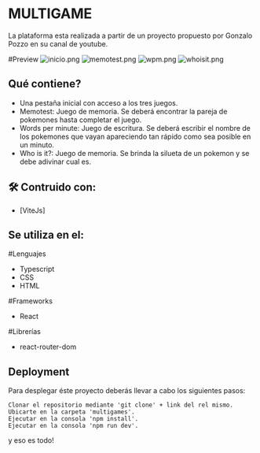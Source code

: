 # MULTIGAME
La plataforma esta realizada a partir de un proyecto propuesto por Gonzalo Pozzo en su canal de youtube.

#Preview
![inicio.png](https://res.cloudinary.com/dem9ilhyh/image/upload/v1680616195/Ecommerce/Screenshot_18_nsuwog.png)
![memotest.png](https://res.cloudinary.com/dem9ilhyh/image/upload/v1680616195/Ecommerce/Screenshot_19_zzebs9.png)
![wpm.png](https://res.cloudinary.com/dem9ilhyh/image/upload/v1680616196/Ecommerce/Screenshot_20_tf3ozf.png)
![whoisit.png](https://res.cloudinary.com/dem9ilhyh/image/upload/v1680616196/Ecommerce/Screenshot_21_uyrpbp.png)

## Qué contiene? 
* Una pestaña inicial con acceso a los tres juegos.
* Memotest: Juego de memoria. Se deberá encontrar la pareja de pokemones hasta completar el juego.
* Words per minute: Juego de escritura. Se deberá escribir el nombre de los pokemones que vayan apareciendo tan rápido como sea posible en un minuto.
* Who is it?: Juego de memoria. Se brinda la silueta de un pokemon y se debe adivinar cual es.


## 🛠 Contruido con:

* [ViteJs]
    
## Se utiliza en el:

#Lenguajes
* Typescript
* CSS
* HTML

#Frameworks
* React

#Librerías
* react-router-dom

## Deployment

Para desplegar éste proyecto deberás llevar a cabo los siguientes pasos:

    Clonar el repositorio mediante 'git clone' + link del rel mismo.
    Ubicarte en la carpeta 'multigames'.
    Ejecutar en la consola 'npm install'.
    Ejecutar en la consola 'npm run dev'.

y eso es todo!
